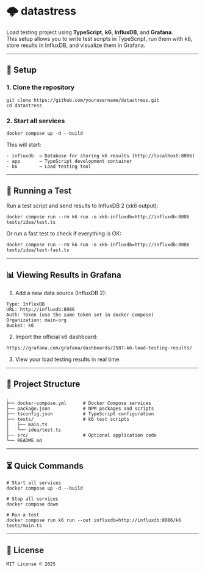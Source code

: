 # 🌩 datastress

Load testing project using **TypeScript**, **k6**, **InfluxDB**, and **Grafana**.  
This setup allows you to write test scripts in TypeScript, run them with k6, store results in InfluxDB, and visualize them in Grafana.

---

## 🚀 Setup

### 1. Clone the repository

```
git clone https://github.com/yourusername/datastress.git
cd datastress
```

### 2. Start all services

```
docker compose up -d --build
```

This will start:

```
- influxdb  → Database for storing k6 results (http://localhost:8086)
- app       → TypeScript development container
- k6        → Load testing tool
```

---

## 🧪 Running a Test

Run a test script and send results to InfluxDB 2 (xk6 output):

```shell
docker compose run --rm k6 run -o xk6-influxdb=http://influxdb:8086 tests/idea/test.ts
```

Or run a fast test to check if everything is OK:

```shell
docker compose run --rm k6 run -o xk6-influxdb=http://influxdb:8086 tests/idea/test-fast.ts
```

---

## 📊 Viewing Results in Grafana

1. Add a new data source (InfluxDB 2):

```
Type: InfluxDB
URL: http://influxdb:8086
Auth: Token (use the same token set in docker-compose)
Organization: main-org
Bucket: k6
```

2. Import the official k6 dashboard:

```
https://grafana.com/grafana/dashboards/2587-k6-load-testing-results/
```

3. View your load testing results in real time.

---

## 📂 Project Structure

```
.
├── docker-compose.yml      # Docker Compose services
├── package.json            # NPM packages and scripts
├── tsconfig.json           # TypeScript configuration
├── tests/                  # k6 test scripts
│   ├── main.ts
│   └── idea/test.ts
├── src/                    # Optional application code
└── README.md
```

---

## ⏳ Quick Commands

```
# Start all services
docker compose up -d --build

# Stop all services
docker compose down

# Run a test
docker compose run k6 run --out influxdb=http://influxdb:8086/k6 tests/main.ts
```

---

## 📜 License

```
MIT License © 2025
```
